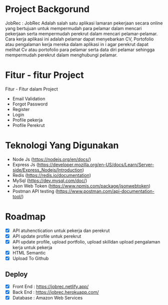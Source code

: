 # Project Backgorund

JobRec :
JobRec Adalah salah satu aplikasi lamaran pekerjaan secara online yang bertujuan untuk mempermudah para pelamar dalam mencari pekerjaan serta mempermudah perekrut 
dalam mencari pelamar-pelamar. Cara kerja aplikasi ini adalah pelamar dapat menyebarkan CV, Portofolio atau pengalaman kerja mereka dalam aplikasi in
i agar perekrut dapat melihat Cv atau portofolio para pelamar serta data diri pelamar sehingga mempermudah perekrut dalam menghubungi pelamar.

# Fitur - fitur Project

Fitur - Fitur dalam Project

- Email Validation
- Forgot Password
- Register
- Login
- Profile pekerja
- Profile Perekrut

# Teknologi Yang Digunakan

- Node Js (https://nodejs.org/en/docs/)
- Express Js (https://developer.mozilla.org/en-US/docs/Learn/Server-side/Express_Nodejs/Introduction)
- Redis (https://redis.io/documentation)
- MySql (https://dev.mysql.com/doc/)
- Json Web Token (https://www.npmjs.com/package/jsonwebtoken)
- Postman API testing (https://www.postman.com/api-documentation-tool/)

# Roadmap
- [x] API atuhenctication untuk pekerja dan perekrut
- [x] API update profile untuk perekrut
- [x] API update profile, upload portfolio, upload skilldan upload pengalaman kerja untuk pekerja
- [x] HTML Semantic
- [x] Upload To Github

## Deploy
- [x] Front End : https://jobrec.netlify.app/
- [x] Back  End : https://jobrec.herokuapp.com/
- [x] Database  : Amazon Web Services 
